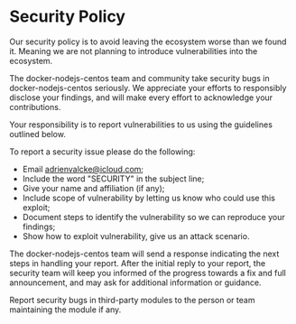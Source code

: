 # Security Policy

Our security policy is to avoid leaving the ecosystem worse than we found it. Meaning we are not planning to introduce vulnerabilities into the ecosystem.

The docker-nodejs-centos team and community take security bugs in docker-nodejs-centos seriously. We appreciate your efforts to responsibly disclose your findings, and will make every effort to acknowledge your contributions.

Your responsibility is to report vulnerabilities to us using the guidelines outlined below.

To report a security issue please do the following:
* Email [adrienvalcke@icloud.com](mailto:adrienvalcke@icloud.com);
* Include the word "SECURITY" in the subject line;
* Give your name and affiliation (if any);
* Include scope of vulnerability by letting us know who could use this exploit;
* Document steps to identify the vulnerability so we can reproduce your findings;
* Show how to exploit vulnerability, give us an attack scenario.

The docker-nodejs-centos team will send a response indicating the next steps in handling your report. After the initial reply to your report, the security team will keep you informed of the progress towards a fix and full announcement, and may ask for additional information or guidance.

Report security bugs in third-party modules to the person or team maintaining the module if any.
